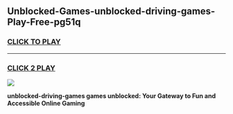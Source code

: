 
## Unblocked-Games-unblocked-driving-games-Play-Free-pg51q
<h3>
<a href="https://premium76.site?title=unblocked-driving-games&ref=21A">CLICK TO PLAY</a></h3>
<hr>

<h3>
<a href="https://premium76.site?title=unblocked-driving-games&ref=21A">CLICK 2 PLAY</a>
  
</h3>

<a href="https://premium76.site?title=unblocked-driving-games&ref=21A"><img src="https://clearcache.store/games.png"></a>


**unblocked-driving-games games unblocked: Your Gateway to Fun and Accessible Online Gaming**
